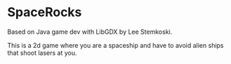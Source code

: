 # SpaceRocks
Based on Java game dev with LibGDX by Lee Stemkoski.

This is a 2d game where you are a spaceship and have to avoid alien ships that shoot lasers at you.
